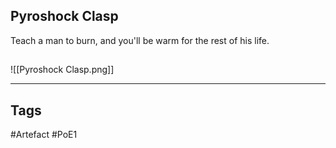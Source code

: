 ## Pyroshock Clasp
Teach a man to burn, and you'll be warm for the rest of his life.
##
![[Pyroshock Clasp.png]]

---
## Tags
#Artefact
#PoE1